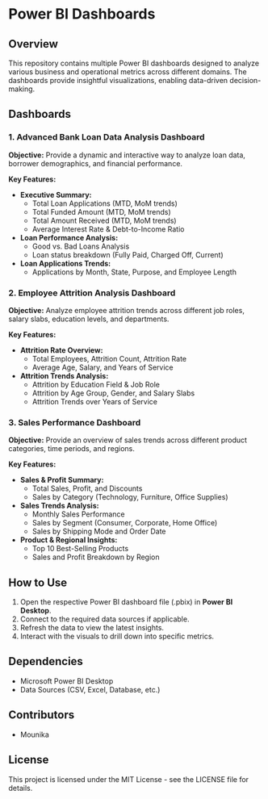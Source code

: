 # Power BI Dashboards

## Overview
This repository contains multiple Power BI dashboards designed to analyze various business and operational metrics across different domains. The dashboards provide insightful visualizations, enabling data-driven decision-making.

## Dashboards

### 1. Advanced Bank Loan Data Analysis Dashboard
**Objective:** Provide a dynamic and interactive way to analyze loan data, borrower demographics, and financial performance.

**Key Features:**
- **Executive Summary:**
  - Total Loan Applications (MTD, MoM trends)
  - Total Funded Amount (MTD, MoM trends)
  - Total Amount Received (MTD, MoM trends)
  - Average Interest Rate & Debt-to-Income Ratio
- **Loan Performance Analysis:**
  - Good vs. Bad Loans Analysis
  - Loan status breakdown (Fully Paid, Charged Off, Current)
- **Loan Applications Trends:**
  - Applications by Month, State, Purpose, and Employee Length

### 2. Employee Attrition Analysis Dashboard
**Objective:** Analyze employee attrition trends across different job roles, salary slabs, education levels, and departments.

**Key Features:**
- **Attrition Rate Overview:**
  - Total Employees, Attrition Count, Attrition Rate
  - Average Age, Salary, and Years of Service
- **Attrition Trends Analysis:**
  - Attrition by Education Field & Job Role
  - Attrition by Age Group, Gender, and Salary Slabs
  - Attrition Trends over Years of Service

### 3. Sales Performance Dashboard
**Objective:** Provide an overview of sales trends across different product categories, time periods, and regions.

**Key Features:**
- **Sales & Profit Summary:**
  - Total Sales, Profit, and Discounts
  - Sales by Category (Technology, Furniture, Office Supplies)
- **Sales Trends Analysis:**
  - Monthly Sales Performance
  - Sales by Segment (Consumer, Corporate, Home Office)
  - Sales by Shipping Mode and Order Date
- **Product & Regional Insights:**
  - Top 10 Best-Selling Products
  - Sales and Profit Breakdown by Region

## How to Use
1. Open the respective Power BI dashboard file (.pbix) in **Power BI Desktop**.
2. Connect to the required data sources if applicable.
3. Refresh the data to view the latest insights.
4. Interact with the visuals to drill down into specific metrics.

## Dependencies
- Microsoft Power BI Desktop
- Data Sources (CSV, Excel, Database, etc.)

## Contributors
- Mounika

## License
This project is licensed under the MIT License - see the LICENSE file for details.

